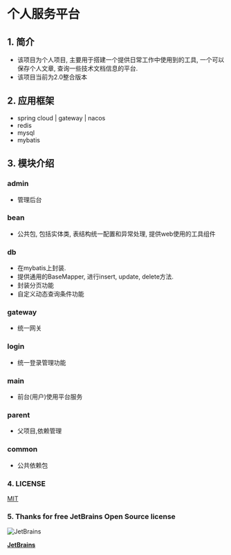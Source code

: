 # 个人服务平台

## 1. 简介
- 该项目为个人项目, 主要用于搭建一个提供日常工作中使用到的工具, 一个可以保存个人文章, 查询一些技术文档信息的平台.
- 该项目当前为2.0整合版本

## 2. 应用框架
- spring cloud | gateway | nacos 
- redis
- mysql
- mybatis

## 3. 模块介绍
### admin
- 管理后台

### bean
- 公共包, 包括实体类, 表结构统一配置和异常处理, 提供web使用的工具组件

### db
- 在mybatis上封装. 
- 提供通用的BaseMapper, 进行insert, update, delete方法. 
- 封装分页功能
- 自定义动态查询条件功能

### gateway
- 统一网关

### login
- 统一登录管理功能

### main
- 前台(用户)使用平台服务

### parent
- 父项目,依赖管理

### common
- 公共依赖包

### 4. LICENSE
[MIT](https://en.wikipedia.org/wiki/MIT_License)

### 5. Thanks for free JetBrains Open Source license
![JetBrains](https://resources.jetbrains.com/storage/products/company/brand/logos/jb_beam.svg)

[**JetBrains**](https://jb.gg/OpenSourceSupport/)
